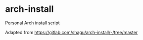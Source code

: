 # arch-install
Personal Arch install script

Adapted from https://gitlab.com/shagu/arch-install/-/tree/master
